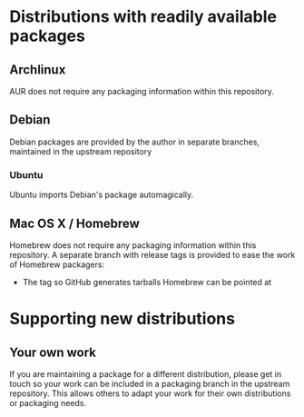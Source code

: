 # Distributions with readily available packages

## Archlinux

AUR does not require any packaging information within this repository.

## Debian

Debian packages are provided by the author in separate branches, maintained in
the upstream repository

### Ubuntu

Ubuntu imports Debian's package automagically.


## Mac OS X / Homebrew

Homebrew does not require any packaging information within this repository.
A separate branch with release tags is provided to ease the work of Homebrew
packagers:

* The tag so GitHub generates tarballs Homebrew can be pointed at


# Supporting new distributions

## Your own work

If you are maintaining a package for a different distribution, please get
in touch so your work can be included in a packaging branch in the upstream
repository.
This allows others to adapt your work for their own distributions or
packaging needs.

